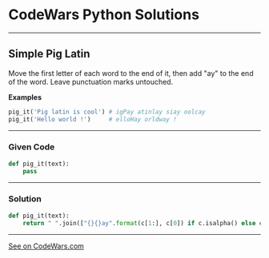 # CodeWars Python Solutions

---

## Simple Pig Latin

Move the first letter of each word to the end of it, then add "ay" to the end of the word. Leave punctuation marks untouched.


**Examples**


```python
pig_it('Pig latin is cool') # igPay atinlay siay oolcay
pig_it('Hello world !')     # elloHay orldway !
```


---

### Given Code


```python
def pig_it(text):
    pass
```

---

### Solution


```python
def pig_it(text):
    return " ".join(["{}{}ay".format(c[1:], c[0]) if c.isalpha() else c for c in text.split()])
```

---


[See on CodeWars.com](https://www.codewars.com/kata/520b9d2ad5c005041100000f)
